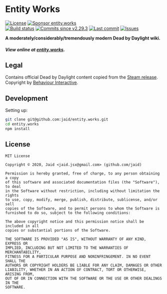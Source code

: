 # Entity Works


<a href="https://raw.githubusercontent.com/jaid/entity.works/master/license.txt"><img src="https://img.shields.io/github/license/jaid/entity.works?style=flat-square" alt="License"/></a> <a href="https://github.com/sponsors/jaid"><img src="https://img.shields.io/badge/<3-Sponsor-FF45F1?style=flat-square" alt="Sponsor entity.works"/></a>  
<a href="https://actions-badge.atrox.dev/jaid/entity.works/goto"><img src="https://img.shields.io/endpoint.svg?style=flat-square&url=https%3A%2F%2Factions-badge.atrox.dev%2Fjaid%2Fentity.works%2Fbadge" alt="Build status"/></a> <a href="https://github.com/jaid/entity.works/commits"><img src="https://img.shields.io/github/commits-since/jaid/entity.works/v2.29.3?style=flat-square&logo=github" alt="Commits since v2.29.3"/></a> <a href="https://github.com/jaid/entity.works/commits"><img src="https://img.shields.io/github/last-commit/jaid/entity.works?style=flat-square&logo=github" alt="Last commit"/></a> <a href="https://github.com/jaid/entity.works/issues"><img src="https://img.shields.io/github/issues/jaid/entity.works?style=flat-square&logo=github" alt="Issues"/></a>  

**A moderately/considerably/tremendously modern Dead by Daylight wiki.**




##### View online at [entity.works](https://entity.works).
















## Legal

Contains official Dead by Daylight content copied from the [Steam release](https://store.steampowered.com/app/381210). Copyright by [Behaviour Interactive](https://bhvr.com/).

## Development



Setting up:
```bash
git clone git@github.com:jaid/entity.works.git
cd entity.works
npm install
```


## License
```text
MIT License

Copyright © 2020, Jaid <jaid.jsx@gmail.com> (github.com/jaid)

Permission is hereby granted, free of charge, to any person obtaining a copy
of this software and associated documentation files (the "Software"), to deal
in the Software without restriction, including without limitation the rights
to use, copy, modify, merge, publish, distribute, sublicense, and/or sell
copies of the Software, and to permit persons to whom the Software is
furnished to do so, subject to the following conditions:

The above copyright notice and this permission notice shall be included in all
copies or substantial portions of the Software.

THE SOFTWARE IS PROVIDED "AS IS", WITHOUT WARRANTY OF ANY KIND, EXPRESS OR
IMPLIED, INCLUDING BUT NOT LIMITED TO THE WARRANTIES OF MERCHANTABILITY,
FITNESS FOR A PARTICULAR PURPOSE AND NONINFRINGEMENT. IN NO EVENT SHALL THE
AUTHORS OR COPYRIGHT HOLDERS BE LIABLE FOR ANY CLAIM, DAMAGES OR OTHER
LIABILITY, WHETHER IN AN ACTION OF CONTRACT, TORT OR OTHERWISE, ARISING FROM,
OUT OF OR IN CONNECTION WITH THE SOFTWARE OR THE USE OR OTHER DEALINGS IN THE
SOFTWARE.
```
